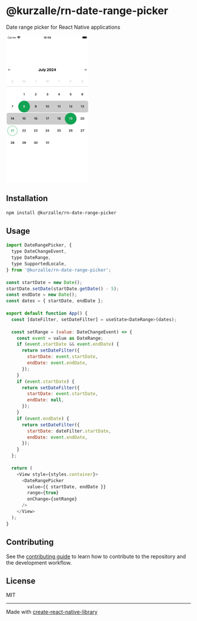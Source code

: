 # @kurzalle/rn-date-range-picker

Date range picker for React Native applications

<img src="example/assets/screenshot.png" alt="React Native date range picker IOS" height="400px" />

## Installation

```sh
npm install @kurzalle/rn-date-range-picker
```

## Usage

```js
import DateRangePicker, {
  type DateChangeEvent,
  type DateRange,
  type SupportedLocale,
} from '@kurzalle/rn-date-range-picker';

const startDate = new Date();
startDate.setDate(startDate.getDate() - 5);
const endDate = new Date();
const dates = { startDate, endDate };

export default function App() {
  const [dateFilter, setDateFilter] = useState<DateRange>(dates);

  const setRange = (value: DateChangeEvent) => {
    const event = value as DateRange;
    if (event.startDate && event.endDate) {
      return setDateFilter({
        startDate: event.startDate,
        endDate: event.endDate,
      });
    }
    if (event.startDate) {
      return setDateFilter({
        startDate: event.startDate,
        endDate: null,
      });
    }
    if (event.endDate) {
      return setDateFilter({
        startDate: dateFilter.startDate,
        endDate: event.endDate,
      });
    }
  };

  return (
    <View style={styles.container}>
      <DateRangePicker
        value={{ startDate, endDate }}
        range={true}
        onChange={setRange}
      />
    </View>
  );
}
```

## Contributing

See the [contributing guide](CONTRIBUTING.md) to learn how to contribute to the repository and the development workflow.

## License

MIT

---

Made with [create-react-native-library](https://github.com/callstack/react-native-builder-bob)

